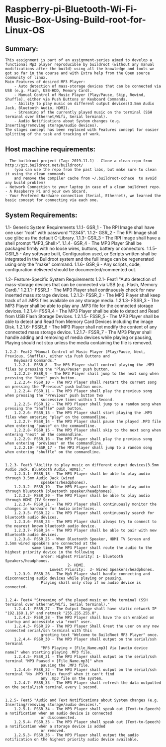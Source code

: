 # Raspberry-pi-Bluetooth-Wi-Fi-Music-Box-Using-Build-root-for-Linux-OS
 ## Summary:
	This assignment is part of an assignment-series aimed to develop a functional Mp3 player reproducible by buildroot (without any manual modifications after the build) using all the knowledge and tools we got so far in the course and with Extra help from the Open source community of linux.
	Main Features of desired MP3 Player:
		- Auto detection of mass-storage devices that can be connected via USB (e.g. Flash, USB-HDD, Memory Card).
		- Manual Control of Music Player (Play/Pause, Skip, Rewind, Shuffle), either via Push Buttons or Keyboard Commands.
		- Ability to play music on different output devices(3.5mm Audio Jack, Bluetooth Audio, HDMI).
		- Streaming of the currently played music on the terminal (SSH terminal over Ethernet/Wifi, Serial terminal).
		- Audio Notifications about System changes (e.g. Inserting/removing storage/audio devices).
	The stages concept has been replaced with Features concept for easier splitting of the task and tracking of work.


 ## Host machine requirements:
	- The buildroot project (Tag: 2019.11.1) - Clone a clean repo from http://git.buildroot.net/buildroot/
		(you can use the repo from the past labs, but make sure to clean it using the clean commands 
		and remove the compiler cache from ~/.buildroot-cchace  to avoid any build problem)
	- Network Connection to your laptop in case of a clean buildroot repo.
	- A Raspberry Pi and your own SDcard.
	- Your Prefered Hardware connection (Serial, Ethernet), we learned the basic concept for connecting via each one.


 ## System Requirements:
1.1- Generic System Requirements
	1.1.1- GSR_1 - The RPI Image shall have one user “root” with password “12345”.
	1.1.2- GSR_2 - The RPI Image shall use glibc as the default C-Library.
	1.1.3- GSR_3 - The RPI Image shall have a shell prompt “MP3_Shell>”.
	1.1.4- GSR_4 - The MP3 Player Shall be packaged firmly with no loose wires, buttons, battery or connectors.
	1.1.5- GSR_5 - Any software built, Configuration used, or Scripts written shall be integrated in the
			Buildroot system and the full image can be regenerated using only the "make" command.
	1.1.6- GSR_6 - Any scripts, code, configuration delivered should be documented/commented out.	


1.2- Feature-Specific System Requirements
	1.2.1- Feat1 "Auto detection of mass-storage devices that can be connected via USB (e.g. Flash, Memory Card)."
		1.2.1.1- FSSR_1 - The MP3 Player shall continuously check for new inserted mass storage devices.
		1.2.1.2- FSSR_2 - The MP3 Player shall keep track of all .MP3 files available on any storage media.
		1.2.1.3- FSSR_3 - The MP3 Player shall be able to play any .MP3 file for the connected storage devices.
		1.2.1.4- FSSR_4 - The MP3 Player shall be able to detect and Read from USB Flash Storage Devices.
		1.2.1.5- FSSR_5 - The MP3 Player shall be able to detect and Read from Memory Card Devices including
					the image Disk.
		1.2.1.6- FSSR_6 - The MP3 Player shall not modify the content of any connected mass storage device.
		1.2.1.7- FSSR_7 - The MP3 Player shall handle adding and removing of media devices while playing or
				pausing, Playing should not stop unless the media containing the file is removed.


	1.2.2- Feat2 "Manual Control of Music Player (Play/Pause, Next, Previous, Shuffle), either via Push Buttons and
		Keyboard Commands."
		1.2.2.1- FSSR_8 - The MP3 Player shall control playing the .MP3 files by pressing the "Play/Pause" push button.  
		1.2.2.3- FSSR_9 - The MP3 Player shall jump to the next song when pressing the "Next" push button.
		1.2.2.4- FSSR_10 - The MP3 Player shall restart the current song on pressing the "Previous" push button once.
		1.2.2.4- FSSR_11 - The MP3 Player shall play the previous song when pressing the "Previous" push button two
					successive times within 1 Second.
		1.2.2.5- FSSR_12 - The MP3 Player shall jump to a random song when pressing the "Shuffle" push button.
		1.2.2.6- FSSR_13 - The MP3 Player shall start playing the .MP3 files when entering "play" on the commandline.
		1.2.2.7- FSSR_14 - The MP3 Player shall pause the played .MP3 file when entering "pause" on the commandline.
		1.2.2.8- FSSR_15 - The MP3 Player shall skip to the next song when entering "next" on the commandline.
		1.2.2.9- FSSR_16 - The MP3 Player shall play the previous song when entering "previous" on the commandline.
		1.2.2.10- FSSR_17 - The MP3 Player shall jump to a random song when entering "shuffle" on the commandline.


	1.2.3- Feat3 "Ability to play music on different output devices(3.5mm Audio Jack, Bluetooth Audio, HDMI)."
		1.2.3.1- FSSR_18 - The MP3 Player shall be able to play audio through 3.5mm Audio Jack (wired 
					speakers/headphones).
		1.2.3.2- FSSR_19 - The MP3 Player shall be able to play audio through bluetooth (bluetooth speaker/headphones).
		1.2.3.3- FSSR_20 - The MP3 Player shall be able to play audio through HDMI (TV Screen).
		1.2.3.4- FSSR_21 - The MP3 Player shall continuously monitor the changes in hardware for Audio interfaces.
		1.2.3.5- FSSR_22 - The MP3 Player shall continuously search for bluetooth audio devices.
		1.2.3.6- FSSR_23 - The MP3 Player shall always try to connect to the nearest known bluetooth audio device.
		1.2.3.7- FSSR_24 - The MP3 Player shall be able to pair with new Bluetooth audio devices.
		1.2.3.8- FSSR_25 - When Bluetooth Speaker, HDMI TV Screen and 3.5mm wired speakers are connected at the 
				same time, The MP3 Player shall route the audio to the highest priority device in the following 
					order: Highest Priority: 1- bluetooth Speakers/headphones.
								2- HDMI.
						Lowest Priority:  3- Wired Speakers/headphones.
		1.2.3.9- FSSR_26 - The Mp3 Player shall handle connecting and disconnecting audio devices while playing or pausing, 
					Playing shall only stop if no audio device is connected.			


	1.2.4- Feat4 "Streaming of the played music on the terminal (SSH terminal over Ethernet/Wifi, Serial terminal)."
		1.2.4.1- FSSR_27 - The Output Image shall have static network IP "192.168.1.6" and netmask "255.255.255.0".
		1.2.4.2- FSSR_28 - The MP3 Player shall have the ssh enabled on startup and accessible via "root" user.
		1.2.4.3- FSSR_29 - The MP3 Player Shall Greet the user on any new connected serial/ssh terminal with this 
					greeting text "Welcome to BuildRoot MP3 Player" once.
		1.2.4.4- FSSR_30 - The MP3 Player shall output on the serial/ssh terminal 
					"MP3 Playing > [File_Name.mp3] Via [audio device name]" when starting playing .MP3 file.
		1.2.4.5- FSSR_31 - The MP3 Player shall output on the serial/ssh terminal "MP3 Paused > [File_Name.mp3]" when 
					pausing the .MP3 file.
		1.2.4.6- FSSR_32 - The MP3 Player shall output on the serial/ssh terminal "No .MP3 files found" when it can't find 
					any .mp3 file on the system.
		1.2.4.7- FSSR_33 - The MP3 Player shall refresh the data outputted on the serial/ssh terminal every 1 second.

			
	1.2.5- Feat5 "Audio and Text Notifications about System changes (e.g. Inserting/removing storage/audio devices)."
		1.2.5.1- FSSR_34 - The MP3 Player shall speak out (Text-to-Speech) a notification when an audio device is connected 
					or disconnected.
		1.2.5.4- FSSR_35 - The MP3 Player shall speak out (Text-to-Speech) a notification when a storage device is added 
					or removed.
		1.2.5.3- FSSR_36 - The MP3 Player shall output the audio notification on the highest priority audio device available.
